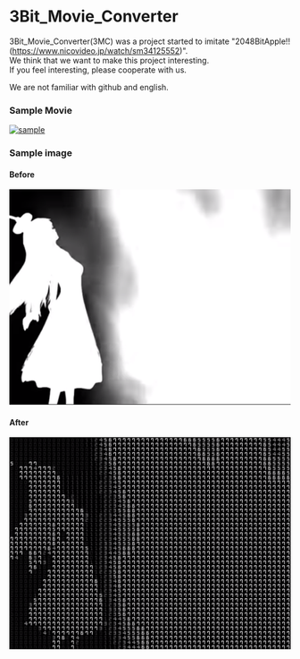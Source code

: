 # 3Bit_Movie_Converter

3Bit_Movie_Converter(3MC) was a project started to imitate "2048BitApple!!(https://www.nicovideo.jp/watch/sm34125552)".  
We think that we want to make this project interesting.  
If you feel interesting, please cooperate with us.  

  
We are not familiar with github and english.  


### Sample Movie
[![sample](http://img.youtube.com/vi/W-WTlkSAlj4/0.jpg)](http://www.youtube.com/watch?v=W-WTlkSAlj4) 


### Sample image
#### Before
![Before](https://github.com/Cyberdog90/3Bit_Movie_Converter/blob/image/image/RM002.png)  
#### After
![After](https://github.com/Cyberdog90/3Bit_Movie_Converter/blob/image/image/RM001.png)  
